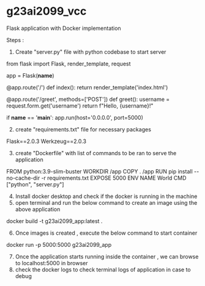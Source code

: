 # g23ai2099_vcc
Flask application with Docker implementation

Steps :

1. Create "server.py" file with python codebase to start server

from flask import Flask, render_template, request

app = Flask(__name__)

@app.route('/')
def index():
    return render_template('index.html')

@app.route('/greet', methods=['POST'])
def greet():
    username = request.form.get('username')
    return f"Hello, {username}!"

if __name__ == '__main__':
    app.run(host='0.0.0.0', port=5000)

2. create "requirements.txt" file for necessary packages 

Flask==2.0.3
Werkzeug==2.0.3

3. create "Dockerfile" with list of commands to be ran to serve the application

FROM python:3.9-slim-buster
WORKDIR /app
COPY . /app
RUN pip install --no-cache-dir -r requirements.txt
EXPOSE 5000
ENV NAME World
CMD ["python", "server.py"]

4. Install docker desktop and check if the docker is running in the machine
5. open terminal and run the below command to create an image using the above application

docker build -t g23ai2099_app:latest .  

6. Once images is created , execute the below command to start container

docker run -p 5000:5000 g23ai2099_app 

7. Once the application starts running inside the container , we can browse to localhost:5000 in browser
8. check the docker logs <container ID> to check terminal logs of application in case to debug